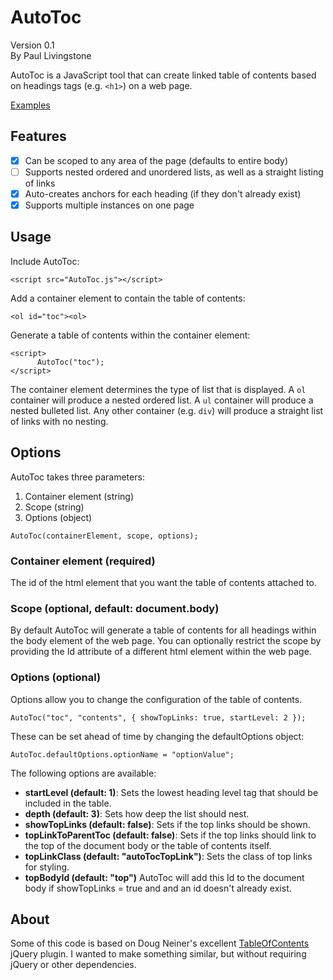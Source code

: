 # AutoToc

Version 0.1<br />
By Paul Livingstone

AutoToc is a JavaScript tool that can create linked table of contents based on headings tags (e.g. <code>&lt;h1&gt;</code>) on a web page.

[Examples](https://ocodia.github.io/AutoToc/)

## Features

- [x] Can be scoped to any area of the page (defaults to entire body)
- [ ] Supports nested ordered and unordered lists, as well as a straight listing of links
- [x] Auto-creates anchors for each heading (if they don't already exist)
- [x] Supports multiple instances on one page

## Usage

Include AutoToc:
```
<script src="AutoToc.js"></script>
```

Add a container element to contain the table of contents:
```
<ol id="toc"><ol>
```

Generate a table of contents within the container element:
```
<script>
      AutoToc("toc");
</script>
```

The container element determines the type of list that is displayed. A <code>ol</code> container will produce a nested ordered list. A <code>ul</code> container will produce a nested bulleted list. Any other container (e.g. <code>div</code>) will produce a straight list of links with no nesting. 
	

## Options

AutoToc takes three parameters:

1. Container element (string)
2. Scope (string)
3. Options (object)

```
AutoToc(containerElement, scope, options);
```

### Container element (required)

The id of the html element that you want the table of contents attached to.

### Scope (optional, default: document.body)

By default AutoToc will generate a table of contents for all headings within the body element of the web page. You can optionally restrict the scope by providing the Id attribute of a different html element within the web page.

### Options (optional)

Options allow you to change the configuration of the table of contents.

```
AutoToc("toc", "contents", { showTopLinks: true, startLevel: 2 });
```

These can be set ahead of time by changing the defaultOptions object:

```
AutoToc.defaultOptions.optionName = "optionValue";
```

The following options are available:


* **startLevel (default: 1)**: Sets the lowest heading level tag that should be included in the table.
* **depth (default: 3)**: Sets how deep the list should nest.
* **showTopLinks (default: false)**: Sets if the top links should be shown.
* **topLinkToParentToc (default: false)**: Sets if the top links should link to the top of the document body or the table of contents itself.
* **topLinkClass (default: "autoTocTopLink")**: Sets the class of top links for styling.
* **topBodyId (default: "top")** AutoToc will add this Id to the document body if showTopLinks = true and and an id doesn't already exist. 

## About

Some of this code is based on Doug Neiner's excellent [TableOfContents](https://github.com/dcneiner/TableOfContents) jQuery plugin. I wanted to make something similar, but without requiring jQuery or other dependencies. 